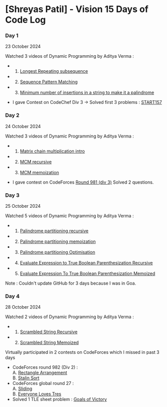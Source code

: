 # [Shreyas Patil] - Vision 15 Days of Code Log

### Day 1 
23 October 2024

Watched 3 videos of Dynamic Programming by Aditya Verma :
- 1. [Longest Repeating subsequence](https://youtu.be/hbTaCmQGqLg?si=8fRfR-Uy-6w9shAt)
- 2. [Sequence Pattern Matching](https://youtu.be/QVntmksK2es?si=wV4t9sB4D2ZbL2hG)
- 3. [Minimum number of insertions in a string to make it a palindrome](https://youtu.be/AEcRW4ylm_c?si=7lVIgZvBRs6-aAEv)

- I gave Contest on CodeChef Div 3 -> Solved first 3 problems :
[START157](https://www.codechef.com/START157C?order=desc&sortBy=successful_submissions)

### Day 2 
24 October 2024

Watched 3 videos of Dynamic Programming by Aditya Verma :
- 1. [Matrix chain multiplication intro](https://youtu.be/D7AFvtnDeMU?si=7_FBQg2i12lsTjiz)
- 2. [MCM recursive](https://youtu.be/kMK148J9qEE?si=MKiwAGo1f9LUr8PI)
- 3. [MCM memoization](https://youtu.be/9uUVFNOT3_Y?si=ONnOT8ffEL3-j9MV)

- I gave contest on CodeForces [Round 981 (div 3)](https://codeforces.com/contest/2033)
Solved 2 questions.

### Day 3 
25 October 2024

Watched 5 videos of Dynamic Programming by Aditya Verma :
- 1. [Palindrome partitioning recursive](https://youtu.be/szKVpQtBHh8?si=2JS-RcxwqgyLUgr7)
- 2. [Palindrome partitioning memoization](https://youtu.be/fOUlNlawdAU?si=e1qHjYuww3WwtZx0)
- 3. [Palindrome partitioning Optimisation](https://youtu.be/9h10fqkI7Nk?si=eKY_XVmxbgLAyIwJ)
- 4. [Evaluate Expression to True Boolean Parenthesization Recursive](https://youtu.be/pGVguAcWX4g?si=pDhIcKlV1npsfbYV)
- 5. [Evaluate Expression To True Boolean Parenthesization Memoized](https://youtu.be/bzXM1Zond9U?si=CLkqDfL5AkUzrnMd)

 Note : Couldn't update GitHub for 3 days because I was in Goa.
 
 ### Day 4 
28 October 2024

Watched 2 videos of Dynamic Programming by Aditya Verma :
- 1. [Scrambled String Recursive](https://youtu.be/SqA0o-DGmEw?si=Fmqk7fJ3djMZVbQH)
- 2. [Scrambled String Memoized](https://youtu.be/VyHEglhbm-A?si=5j_uRJaE9S3KQJAP)
 
Virtually participated in 2 contests on CodeForces which I missed in past 3 days
- CodeForces round 982 (Div 2) : <br>
  A. [Rectangle Arrangement](https://codeforces.com/contest/2027/submission/288716685)<br>
  B. [Stalin Sort](https://codeforces.com/contest/2027/submission/288723222)
- CodeForces global round 27 : <br>
  A. [Sliding](https://codeforces.com/contest/2035/submission/288730654)<br>
  B. [Everyone Loves Tres](https://codeforces.com/contest/2035/submission/288739554)
- Solved 1 TLE sheet problem : 
  [Goals of Victory](https://codeforces.com/contest/1877/submission/288727965)

